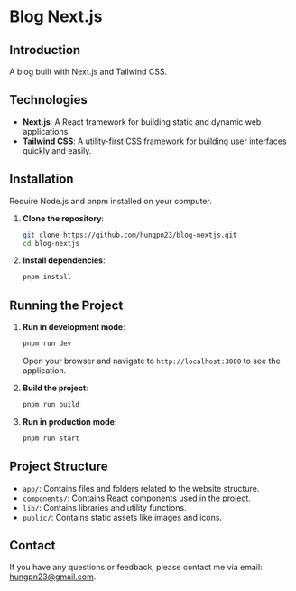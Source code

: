 # Blog Next.js

## Introduction

A blog built with Next.js and Tailwind CSS.

## Technologies

- **Next.js**: A React framework for building static and dynamic web applications.
- **Tailwind CSS**: A utility-first CSS framework for building user interfaces quickly and easily.

## Installation

Require Node.js and pnpm installed on your computer.

1. **Clone the repository**:

   ```sh
   git clone https://github.com/hungpn23/blog-nextjs.git
   cd blog-nextjs
   ```

2. **Install dependencies**:
   ```sh
   pnpm install
   ```

## Running the Project

1. **Run in development mode**:

   ```sh
   pnpm run dev
   ```

   Open your browser and navigate to `http://localhost:3000` to see the application.

2. **Build the project**:

   ```sh
   pnpm run build
   ```

3. **Run in production mode**:
   ```sh
   pnpm run start
   ```

## Project Structure

- `app/`: Contains files and folders related to the website structure.
- `components/`: Contains React components used in the project.
- `lib/`: Contains libraries and utility functions.
- `public/`: Contains static assets like images and icons.

## Contact

If you have any questions or feedback, please contact me via email: hungpn23@gmail.com.
